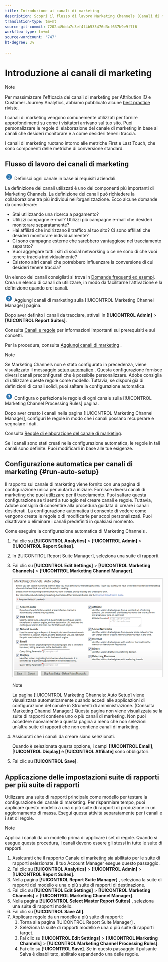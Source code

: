 ```yaml
---
title: Introduzione ai canali di marketing
description: Scopri il flusso di lavoro Marketing Channels (Canali di marketing), la configurazione automatica e come applicare le impostazioni della suite di rapporti a più suite di rapporti.
translation-type: tm+mt
source-git-commit: 7202a49dda7c3ef4f4b535476d3cf637b9e9f7f6
workflow-type: tm+mt
source-wordcount: '747'
ht-degree: 3%

---
```



# Introduzione ai canali di marketing

>[!NOTE]
>
>Per massimizzare l&#39;efficacia dei canali di marketing per Attribution IQ e Customer Journey Analytics, abbiamo pubblicato alcune [best practice riviste](/help/components/c-marketing-channels/mchannel-best-practices.md).

I canali di marketing vengono comunemente utilizzati per fornire approfondimenti su come i visitatori arrivano sul tuo sito. Puoi personalizzare le regole di elaborazione del canale di marketing in base ai canali che desideri monitorare e a come desideri tenerli traccia.

I canali di marketing ruotano intorno alle metriche First e Last Touch, che sono componenti delle metriche di conversione standard.

## Flusso di lavoro dei canali di marketing

![](assets/step1_icon.png) Definisci ogni canale in base ai requisiti aziendali.

La definizione dei canali utilizzati è uno dei componenti più importanti di Marketing Channels. La definizione dei canali può richiedere la collaborazione tra più individui nell’organizzazione. Ecco alcune domande da considerare:

* Stai utilizzando una ricerca a pagamento?
* Utilizzi campagne e-mail? Utilizzi più campagne e-mail che desideri monitorare separatamente?
* Hai affiliati che indirizzano il traffico al tuo sito? Ci sono affiliati che desideri monitorare individualmente?
* Ci sono campagne esterne che sarebbero vantaggiose nel tracciamento separato?
* Vuoi aggregare tutti i siti di social networking o ce ne sono di che vuoi tenere traccia individualmente?
* Esistono altri canali che potrebbero influenzare la conversione di cui desideri tenere traccia?

Un elenco dei canali consigliati si trova in [Domande frequenti ed esempi](/help/components/c-marketing-channels/c-faq.md). Crea un elenco di canali da utilizzare, in modo da facilitarne l’attivazione e la definizione quando crei canali.

![](assets/step2_icon.png) Aggiungi canali di marketing sulla  [!UICONTROL Marketing Channel Manager] pagina.

Dopo aver definito i canali da tracciare, attivali in **[!UICONTROL Admin]** > **[!UICONTROL Report Suites]**.

Consulta [Canali e regole](/help/components/c-marketing-channels/c-channels.md) per informazioni importanti sui prerequisiti e sui concetti.

Per la procedura, consulta [Aggiungi canali di marketing](/help/components/c-marketing-channels/c-channels.md) .

>[!NOTE]
>
>Se Marketing Channels non è stato configurato in precedenza, viene visualizzato il messaggio [setup automatico](/help/components/c-marketing-channels/c-getting-started-mchannel.md) . Questa configurazione fornisce diversi canali preconfigurati che è possibile personalizzare. Adobe consiglia di utilizzare queste regole come modello. Tuttavia, se disponi già di definizioni di canali solidi, puoi saltare la configurazione automatica.

![](assets/step3_icon.png) Configura o perfeziona le regole di ogni canale sulla  [!UICONTROL Marketing Channel Processing Rules] pagina.

Dopo aver creato i canali nella pagina [!UICONTROL Marketing Channel Manager], configuri le regole in modo che i canali possano recuperare e segnalare i dati.

Consulta [Regole di elaborazione del canale di marketing](/help/components/c-marketing-channels/c-rules.md).

Se i canali sono stati creati nella configurazione automatica, le regole in tali canali sono definite. Puoi modificarli in base alle tue esigenze.

## Configurazione automatica per canali di marketing {#run-auto-setup}

Il rapporto sul canale di marketing viene fornito con una pagina di configurazione unica per aiutarti a iniziare. Fornisce diversi canali di marketing che puoi utilizzare per il tracciamento. Puoi saltare questa configurazione se ti senti a tuo agio nel creare canali e regole. Tuttavia, Adobe consiglia di consentire alla procedura guidata di creare i canali desiderati. La configurazione automatica ti consente di vedere come vengono create le regole o di modificarle per scopi personalizzati. Puoi disattivare o eliminare i canali predefiniti in qualsiasi momento.

Come eseguire la configurazione automatica di Marketing Channels .

1. Fai clic su **[!UICONTROL Analytics]** > **[!UICONTROL Admin]** > **[!UICONTROL Report Suites]**.
1. In [!UICONTROL Report Suite Manager], seleziona una suite di rapporti.
1. Fai clic su **[!UICONTROL Edit Settings]** > **[!UICONTROL Marketing Channels]** > **[!UICONTROL Marketing Channel Manager]**.

   ![Risultato del passaggio](assets/wizard.png)

   >[!NOTE]
   >
   >La pagina [!UICONTROL Marketing Channels: Auto Setup] viene visualizzata automaticamente quando accedi alle applicazioni di configurazione del canale in Strumenti di amministrazione. (Consulta [Marketing Channel Manager](/help/components/c-marketing-channels/c-channels.md).) Questa pagina non viene visualizzata se la suite di rapporti contiene uno o più canali di marketing. Non puoi accedere nuovamente a questa pagina a meno che non selezioni un’altra suite di rapporti che non contiene canali di marketing.

1. Assicurati che i canali da creare siano selezionati.

   Quando è selezionata questa opzione, i campi **[!UICONTROL Email]**, **[!UICONTROL Display]** e **[!UICONTROL Affiliate]** sono obbligatori.

1. Fai clic su **[!UICONTROL Save]**.

## Applicazione delle impostazioni suite di rapporti per più suite di rapporti

Utilizzare una suite di rapporti principale come modello per testare la configurazione del canale di marketing. Per risparmiare tempo, puoi applicare questo modello a una o più suite di rapporti di produzione in un aggiornamento di massa. Esegui questa attività separatamente per i canali e i set di regole.

>[!NOTE]
>
>Applica i canali da un modello prima di applicare i set di regole. Quando si esegue questa procedura, i canali devono essere gli stessi in tutte le suite di rapporti.

1. Assicurati che il rapporto Canale di marketing sia abilitato per le suite di rapporti selezionate. Il tuo Account Manager esegue questo passaggio.
1. Fai clic su **[!UICONTROL Analytics]** > **[!UICONTROL Admin]** > **[!UICONTROL Report Suites]**.
1. Nella pagina **[!UICONTROL Report Suite Manager]** , seleziona la suite di rapporti del modello e una o più suite di rapporti di destinazione.
1. Fai clic su **[!UICONTROL Edit Settings]** > **[!UICONTROL Marketing Channels]** > **[!UICONTROL Marketing Channel Manager]**.
1. Nella pagina **[!UICONTROL Select Master Report Suites]** , seleziona una suite di rapporti modello.
1. Fai clic su **[!UICONTROL Save All]**.
1. Applicare regole da un modello a più suite di rapporti:
   1. Torna alla pagina [!UICONTROL Report Suite Manager] .
   1. Seleziona la suite di rapporti modello e una o più suite di rapporti target.
   1. Fai clic su **[!UICONTROL Edit Settings]** > **[!UICONTROL Marketing Channels]** > **[!UICONTROL Marketing Channel Processing Rules]**.
   1. Fai clic su **[!UICONTROL Save]**. Se in questo passaggio il pulsante Salva è disabilitato, abilitalo espandendo una delle regole.

